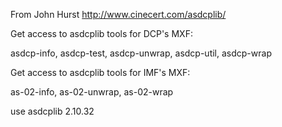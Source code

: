 From John Hurst http://www.cinecert.com/asdcplib/

Get access to asdcplib tools for DCP's MXF:

asdcp-info, asdcp-test, asdcp-unwrap,  asdcp-util, asdcp-wrap

Get access to asdcplib tools for IMF's MXF:

as-02-info, as-02-unwrap, as-02-wrap

use asdcplib 2.10.32
